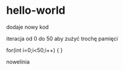 # hello-world
dodaje nowy kod

iteracja od 0 do 50 aby zużyć trochę pamięci

for(int i=0;i<50;i++)
{
}


nowelinia
